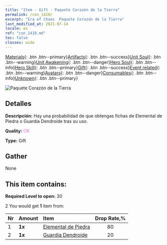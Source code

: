 ```yaml
---
title: "Item - Gift - Paquete Corazón de la Tierra"
permalink: /con_1410/
excerpt: "Era of Chaos  Paquete Corazón de la Tierra"
last_modified_at: 2021-07-14
locale: es
ref: "con_1410.md"
toc: false
classes: wide
---
```

 [Materials](/ItemsES/){: .btn .btn--primary}[Artifacts](/ItemsES/Artifacts/){: .btn .btn--success}[Unit Soul](/ItemsES/UnitSoul/){: .btn .btn--warning}[Unit Awakening](/ItemsES/UnitAwakening/){: .btn .btn--danger}[Hero Soul](/ItemsES/HeroSoul/){: .btn .btn--info}[Hero Skill](/ItemsES/HeroSkill/){: .btn .btn--primary}[Gift](/ItemsES/Gift/){: .btn .btn--success}[Event related](/ItemsES/Events/){: .btn .btn--warning}[Avatars](/ItemsES/Avatars/){: .btn .btn--danger}[Consumables](/ItemsES/Consumables/){: .btn .btn--info}[Unknown](/ItemsES/Unknown/){: .btn .btn--primary}

 ![Paquete Corazón de la Tierra](/images/t/i_907024.png)

## Detalles
 **Descripción:** Hay una probabilidad de que obtengas fichas de Elemental de Piedra o Guardia Dendroide tras su uso.

 **Quality:** <span style="color: #DA70D6">OK</span>

 **Type:** Gift

## Gather

  None

## This item contains:

 **Required Level to open:** 30

 2 You would get **1** item  from:

  | Nr | Amount |     Item    | Drop Rate,% |
  |:---|:-------|:------------|:---------:|
  | 1 |  **1x** | [Elemental de Piedra](/ItemsES/unt_266/) | 80 | 
  | 2 |  **1x** | [Guardia Dendroide](/ItemsES/unt_203/) | 20 | 
